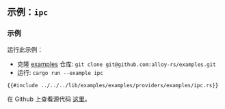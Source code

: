 <!-- 请勿编辑此文件。它是通过运行 `./scripts/update.sh` 自动生成的 -->
<!-- 对该文件进行的任何更改都会被覆盖 -->
<!-- 请编辑或创建以下模板来替代：./src/templates/providers/ipc.md -->
<!-- 最新更新： https://github.com/alloy-rs/examples/tree/6ac6ececdbfb33142c128f21df07cd0e92a96620 -->

## 示例：`ipc`

### 示例

运行此示例：

- 克隆 [examples](https://github.com/alloy-rs/examples) 仓库: `git clone git@github.com:alloy-rs/examples.git`
- 运行: `cargo run --example ipc`

```rust,ignore
{{#include ../../../lib/examples/examples/providers/examples/ipc.rs}}
```

在 Github 上查看源代码 [这里](https://github.com/alloy-rs/examples/tree/6ac6ececdbfb33142c128f21df07cd0e92a96620/examples/providers/examples/ipc.rs)。